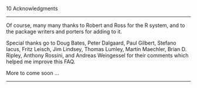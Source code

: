 10 Acknowledgments

------------------

Of course, many many thanks to Robert and Ross for the R system, and to
the package writers and porters for adding to it.

Special thanks go to Doug Bates, Peter Dalgaard, Paul Gilbert, Stefano
Iacus, Fritz Leisch, Jim Lindsey, Thomas Lumley, Martin Maechler, Brian
D. Ripley, Anthony Rossini, and Andreas Weingessel for their comments
which helped me improve this FAQ.

More to come soon ...

------------------------------------------------------------------------
